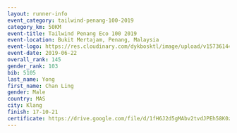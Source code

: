 ```yaml
--- 
layout: runner-info 
event_category: tailwind-penang-100-2019 
category_km: 50KM 
event-title: Tailwind Penang Eco 100 2019 
event-location: Bukit Mertajam, Penang, Malaysia 
event-logo: https://res.cloudinary.com/dykbosktl/image/upload/v1573614442/Logo/Logo_gqlzi3.jpg 
event-date: 2019-06-22 
overall_rank: 145
gender_rank: 103
bib: 5105
last_name: Yong
first_name: Chan Ling
gender: Male
country: MAS
city: Klang
finish: 17-10-21
certificate: https://drive.google.com/file/d/1fH6J2d5gMAbv2tvdJPEh58K0z59uppW/view?usp=sharing
--- 
```

